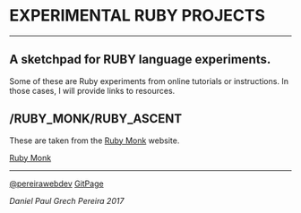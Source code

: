 # EXPERIMENTAL RUBY PROJECTS
---

## A sketchpad for RUBY language experiments.
Some of these are Ruby experiments from online tutorials or instructions.  In those cases, I will provide links to resources.


## /RUBY_MONK/RUBY_ASCENT
These are taken from the [Ruby Monk](https://rubymonk.com) website.

[Ruby Monk](https://rubymonk.com/learning/books/4-ruby-primer-ascent)

---

[@pereirawebdev](https://twitter.com/pereirawebdev)
[GitPage](https://pereiradaniel.github.io)

_*Daniel Paul Grech Pereira 2017*_
